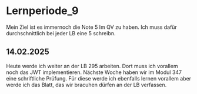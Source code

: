 # Lernperiode_9

Mein Ziel ist es immernoch die Note 5 Im QV zu haben. Ich muss dafür durchschnittlich bei jeder LB eine 5 schreibn. 


## 14.02.2025
Heute werde ich weiter an der LB 295 arbeiten. Dort muss ich vorallem noch das JWT implementieren. Nächste Woche haben wir im Modul 347 eine schriftliche Prüfung. Für diese werde ich ebenfalls lernen vorallem aber werde ich das Blatt, das wir bracuhen dürfen an der LB verfassen.  
